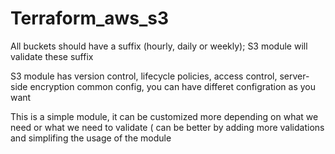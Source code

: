 # Terraform_aws_s3

All buckets should have a suffix (hourly, daily or weekly);
S3 module will validate these suffix

S3 module has version control, lifecycle policies, access control, server-side
encryption common config, you can have differet configration as you want

This is a simple module, it can be customized more depending on what we need or what we need to validate ( can be better by adding more validations and simplifing the usage of the module

